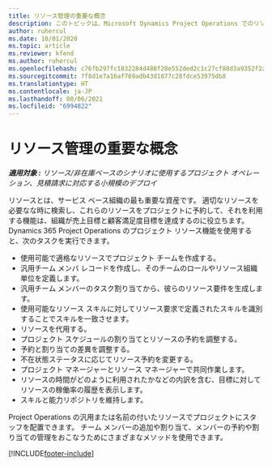 ```yaml
---
title: リソース管理の重要な概念
description: このトピックは、Microsoft Dynamics Project Operations でのリソース管理機能に関する情報を提供します。
author: ruhercul
ms.date: 10/01/2020
ms.topic: article
ms.reviewer: kfend
ms.author: ruhercul
ms.openlocfilehash: c76fb297fc1832284d488f28e552ded2c1c27cf88d3a9352f2a31e667aac746e
ms.sourcegitcommit: 7f8d1e7a16af769adb43d1877c28fdce53975db8
ms.translationtype: HT
ms.contentlocale: ja-JP
ms.lasthandoff: 08/06/2021
ms.locfileid: "6994822"
---
```

# <a name="resource-management-key-concepts"></a>リソース管理の重要な概念

_**適用対象 :** リソース/非在庫ベースのシナリオに使用するプロジェクト オペレーション、見積請求に対応する小規模のデプロイ_

リソースとは、サービス ベース組織の最も重要な資産です。 適切なリソースを必要なな時に検索し、これらのリソースをプロジェクトに予約して、それを利用する機能は、組織が売上目標と顧客満足度目標を達成するのに役立ちます。 Dynamics 365 Project Operations のプロジェクト リソース機能を使用すると、次のタスクを実行できます。

- 使用可能で適格なリソースでプロジェクト チームを作成する。
- 汎用チーム メンバ レコードを作成し、そのチームのロールやリソース組織単位を定義します。
- 汎用チーム メンバーのタスク割り当てから、彼らのリソース要件を生成します。
- 使用可能なリソース スキルに対してリソース要求で定義されたスキルを識別することでスキルを一致させます。
- リソースを代用する。
- プロジェクト スケジュールの割り当てとリソースの予約を調整する。
- 予約と割り当ての差異を調整する。
- 不在状態ステータスに応じてリソース予約を変更する。
- プロジェクト マネージャーとリソース マネージャーで共同作業します。
- リソースの時間がどのように利用されたかなどの内訳を含む、目標に対してリソースの稼働率の履歴を表示します。
- スキルと能力リポジトリを維持します。


Project Operations の汎用または名前の付いたリソースでプロジェクトにスタッフを配置できます。 チーム メンバーの追加や割り当て、メンバーの予約や割り当ての管理をおこなうためにさまざまなメソッドを使用できます。 


[!INCLUDE[footer-include](../includes/footer-banner.md)]
